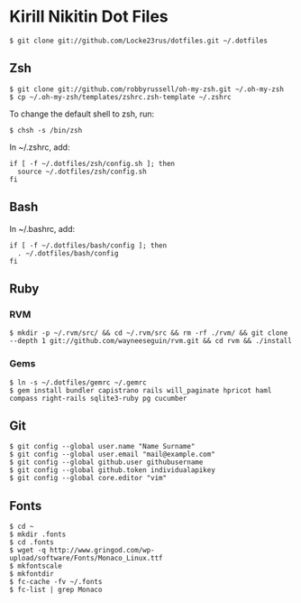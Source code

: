 # Kirill Nikitin Dot Files #
    
    $ git clone git://github.com/Locke23rus/dotfiles.git ~/.dotfiles

## Zsh ##

    $ git clone git://github.com/robbyrussell/oh-my-zsh.git ~/.oh-my-zsh
    $ cp ~/.oh-my-zsh/templates/zshrc.zsh-template ~/.zshrc
    
To change the default shell to zsh, run:

    $ chsh -s /bin/zsh

In ~/.zshrc, add:

    if [ -f ~/.dotfiles/zsh/config.sh ]; then
      source ~/.dotfiles/zsh/config.sh
    fi

## Bash ##

In ~/.bashrc, add:

    if [ -f ~/.dotfiles/bash/config ]; then
      . ~/.dotfiles/bash/config
    fi

## Ruby ##

### RVM ###

    $ mkdir -p ~/.rvm/src/ && cd ~/.rvm/src && rm -rf ./rvm/ && git clone --depth 1 git://github.com/wayneeseguin/rvm.git && cd rvm && ./install

### Gems ###

    $ ln -s ~/.dotfiles/gemrc ~/.gemrc
    $ gem install bundler capistrano rails will_paginate hpricot haml compass right-rails sqlite3-ruby pg cucumber

## Git ##

    $ git config --global user.name "Name Surname"
    $ git config --global user.email "mail@example.com"
    $ git config --global github.user githubusername
    $ git config --global github.token individualapikey
    $ git config --global core.editor "vim"

## Fonts ##

    $ cd ~
    $ mkdir .fonts
    $ cd .fonts
    $ wget -q http://www.gringod.com/wp-upload/software/Fonts/Monaco_Linux.ttf
    $ mkfontscale
    $ mkfontdir
    $ fc-cache -fv ~/.fonts 
    $ fc-list | grep Monaco

